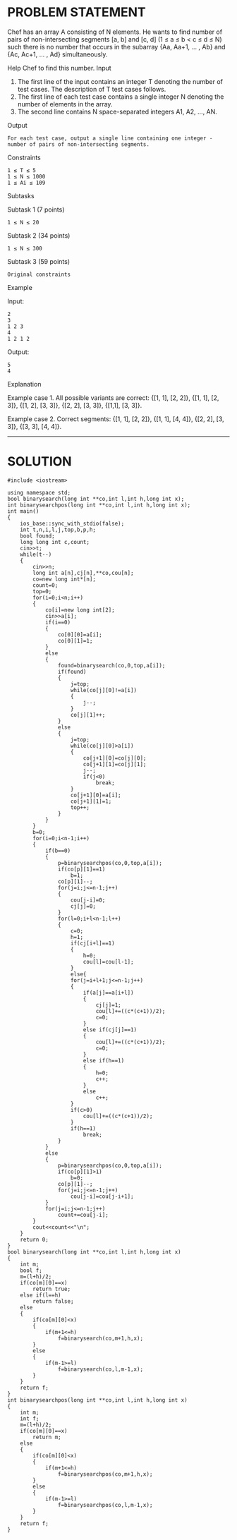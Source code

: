 # PROBLEM STATEMENT
Chef has an array A consisting of N elements. He wants to find number of pairs of non-intersecting segments [a, b] and [c, d] (1 ≤ a ≤ b < c ≤ d ≤ N) such there is no number that occurs in the subarray {Aa, Aa+1, ... , Ab} and {Ac, Ac+1, ... , Ad} simultaneously.

Help Chef to find this number.
Input

1. The first line of the input contains an integer T denoting the number of test cases. The description of T test cases follows.
2. The first line of each test case contains a single integer N denoting the number of elements in the array.
3. The second line contains N space-separated integers A1, A2, ..., AN.

Output

    For each test case, output a single line containing one integer - number of pairs of non-intersecting segments.

Constraints

    1 ≤ T ≤ 5
    1 ≤ N ≤ 1000
    1 ≤ Ai ≤ 109

Subtasks

Subtask 1 (7 points)

    1 ≤ N ≤ 20

Subtask 2 (34 points)

    1 ≤ N ≤ 300

Subtask 3 (59 points)

    Original constraints

Example

Input:

    2
    3
    1 2 3
    4
    1 2 1 2

Output:

    5
    4

Explanation

Example case 1.
All possible variants are correct: {[1, 1], [2, 2]}, {[1, 1], [2, 3]}, {[1, 2], [3, 3]}, {[2, 2], [3, 3]}, {[1,1], [3, 3]}.

Example case 2.
Correct segments: {[1, 1], [2, 2]}, {[1, 1], [4, 4]}, {[2, 2], [3, 3]}, {[3, 3], [4, 4]}.

******************************************************************************************************************************

# SOLUTION
    #include <iostream>
 
    using namespace std;
    bool binarysearch(long int **co,int l,int h,long int x);
    int binarysearchpos(long int **co,int l,int h,long int x);
    int main()
    {
        ios_base::sync_with_stdio(false);
        int t,n,i,l,j,top,b,p,h;
        bool found;
        long long int c,count;
        cin>>t;
        while(t--)
        {
            cin>>n;
            long int a[n],cj[n],**co,cou[n];
            co=new long int*[n];
            count=0;
            top=0;
            for(i=0;i<n;i++)
            {
                co[i]=new long int[2];
                cin>>a[i];
                if(i==0)
                {
                    co[0][0]=a[i];
                    co[0][1]=1;
                }
                else
                {
                    found=binarysearch(co,0,top,a[i]);
                    if(found)
                    {
                        j=top;
                        while(co[j][0]!=a[i])
                        {
                            j--;
                        }
                        co[j][1]++;
                    }
                    else
                    {
                        j=top;
                        while(co[j][0]>a[i])
                        {
                            co[j+1][0]=co[j][0];
                            co[j+1][1]=co[j][1];
                            j--;
                            if(j<0)
                                break;
                        }
                        co[j+1][0]=a[i];
                        co[j+1][1]=1;
                        top++;
                    }
                }
            }
            b=0;
            for(i=0;i<n-1;i++)
            {
                if(b==0)
                {
                    p=binarysearchpos(co,0,top,a[i]);
                    if(co[p][1]==1)
                        b=1;
                    co[p][1]--;
                    for(j=i;j<=n-1;j++)
                    {
                        cou[j-i]=0;
                        cj[j]=0;
                    }
                    for(l=0;i+l<n-1;l++)
                    {
                        c=0;
                        h=1;
                        if(cj[i+l]==1)
                        {
                            h=0;
                            cou[l]=cou[l-1];
                        }
                        else{
                        for(j=i+l+1;j<=n-1;j++)
                        {
                            if(a[j]==a[i+l])
                            {
                                cj[j]=1;
                                cou[l]+=((c*(c+1))/2);
                                c=0;
                            }
                            else if(cj[j]==1)
                            {
                                cou[l]+=((c*(c+1))/2);
                                c=0;
                            }
                            else if(h==1)
                            {
                                h=0;
                                c++;
                            }
                            else
                                c++;
                        }
                        if(c>0)
                            cou[l]+=((c*(c+1))/2);
                        }
                        if(h==1)
                            break;
                    }
                }
                else
                {
                    p=binarysearchpos(co,0,top,a[i]);
                    if(co[p][1]>1)
                        b=0;
                    co[p][1]--;
                    for(j=i;j<=n-1;j++)
                        cou[j-i]=cou[j-i+1];
                }
                for(j=i;j<=n-1;j++)
                    count+=cou[j-i];
            }
            cout<<count<<"\n";
        }
        return 0;
    }
    bool binarysearch(long int **co,int l,int h,long int x)
    {
        int m;
        bool f;
        m=(l+h)/2;
        if(co[m][0]==x)
            return true;
        else if(l==h)
            return false;
        else
        {
            if(co[m][0]<x)
            {
                if(m+1<=h)
                    f=binarysearch(co,m+1,h,x);
            }
            else
            {
                if(m-1>=l)
                    f=binarysearch(co,l,m-1,x);
            }
        }
        return f;
    }
    int binarysearchpos(long int **co,int l,int h,long int x)
    {
        int m;
        int f;
        m=(l+h)/2;
        if(co[m][0]==x)
            return m;
        else
        {
            if(co[m][0]<x)
            {
                if(m+1<=h)
                    f=binarysearchpos(co,m+1,h,x);
            }
            else
            {
                if(m-1>=l)
                    f=binarysearchpos(co,l,m-1,x);
            }
        }
        return f;
    }
